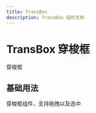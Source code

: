 ```yaml
---
title: TransBox
description: TransBox 组件文档
---
```


# TransBox 穿梭框
穿梭框

## 基础用法
穿梭框组件，支持拖拽以及选中
<preview path="../demo/TransBox/Basic.vue" title="基础用法" description="TransBox基础用法"></preview>